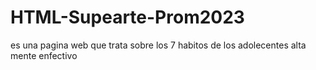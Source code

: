# HTML-Supearte-Prom2023
es una pagina web que trata sobre los 7 habitos de los adolecentes alta mente enfectivo
